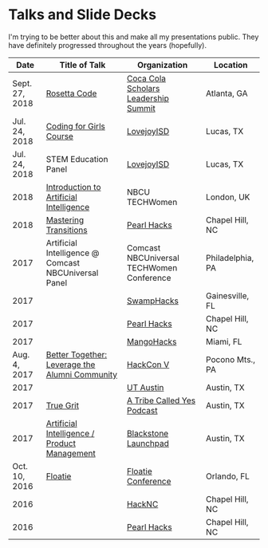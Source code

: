 # Talks and Slide Decks
I'm trying to be better about this and make all my presentations public. They have definitely progressed throughout the years (hopefully).

| Date | Title of Talk | Organization | Location |
|------|---------------|--------------|----------|
| Sept. 27, 2018 | [Rosetta Code](https://github.com/madipfaff/Talks-And-Decks/tree/master/2018/CocaColaScholars) | [Coca Cola Scholars Leadership Summit](https://summit.coca-colascholarsfoundation.org/) | Atlanta, GA |
| Jul. 24, 2018 | [Coding for Girls Course](https://github.com/madipfaff/Talks-And-Decks/tree/master/2018/LovejoyISD) | [LovejoyISD](https://www.lovejoyisd.net/) | Lucas, TX |
| Jul. 24, 2018 | STEM Education Panel | [LovejoyISD](https://www.lovejoyisd.net/) | Lucas, TX |
| 2018 | [Introduction to Artificial Intelligence](https://github.com/madipfaff/Talks-And-Decks/tree/master/2018/NBCUTechWomen) | NBCU TECHWomen | London, UK |
| 2018 | [Mastering Transitions](https://github.com/madipfaff/Talks-And-Decks/tree/master/2018/PearlHacks) | [Pearl Hacks](http://pearlhacks.com/) | Chapel Hill, NC |
| 2017 | Artificial Intelligence @ Comcast NBCUniversal Panel | Comcast NBCUniversal TECHWomen Conference | Philadelphia, PA |
| 2017 | [](https://github.com/madipfaff/Talks-And-Decks/tree/master/2017/SwampHacks) | [SwampHacks](http://swamphacks.com/) | Gainesville, FL |
| 2017 | [](https://github.com/madipfaff/Talks-And-Decks/tree/master/2017/PearlHacks) | [Pearl Hacks](http://pearlhacks.com/) | Chapel Hill, NC |
| 2017 | [](https://github.com/madipfaff/Talks-And-Decks/tree/master/2017/MangoHacks) | [MangoHacks](http://mangohacks.com/) | Miami, FL |
| Aug. 4, 2017 | [Better Together: Leverage the Alumni Community](https://github.com/madipfaff/Talks-And-Decks/tree/master/2017/HackConV) | [HackCon V](https://hackcon.mlh.io/) | Pocono Mts., PA |
| 2017 | [](https://github.com/madipfaff/Talks-And-Decks/tree/master/2017/UTAustin) | [UT Austin](https://www.utexas.edu/) | Austin, TX |
| 2017 | [True Grit](https://github.com/madipfaff/Talks-And-Decks/tree/master/2017/ATribeCalledYes) | [A Tribe Called Yes Podcast](http://atribecalledyes.com/) | Austin, TX |
| 2017 | [Artificial Intelligence / Product Management](https://github.com/madipfaff/Talks-And-Decks/tree/master/2017/BlackstoneLaunchpad) | [Blackstone Launchpad](https://ugs.utexas.edu/blackstone-launchpad) | Austin, TX |
| Oct. 10, 2016 | [Floatie](https://github.com/madipfaff/Talks-And-Decks/tree/master/2016/Floatie) | [Floatie Conference](https://www.hackathon.com/event/floatie---a-tech-community-conference-26785829136) | Orlando, FL |
| 2016 | [](https://github.com/madipfaff/Talks-And-Decks/tree/master/2016/HackNC) | [HackNC](http://hacknc.com/) | Chapel Hill, NC |
| 2016 | [](https://github.com/madipfaff/Talks-And-Decks/tree/master/2016/PearlHacks) | [Pearl Hacks](http://pearlhacks.com/) | Chapel Hill, NC |
